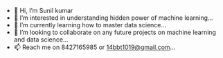 - 👋 Hi, I’m Sunil kumar
- 👀 I’m interested in understanding hidden power of machine learning...
- 🌱 I’m currently learning how to master data science...
- 💞️ I’m looking to collaborate on any future projects on machine learning and data science...
- 📫 Reach me on 8427165985 or 14bbt1019@gmail.com...

<!---
Sunilkumar17-design/Sunilkumar17-design is a ✨ special ✨ repository because its `README.md` (this file) appears on your GitHub profile.
You can click the Preview link to take a look at your changes.
--->
